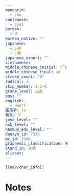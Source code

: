 ```yaml
---
mandarin:
  - zhū
cantonese:
  - zyu1
korean:
  - 주
korean_native: ""
japanese:
  - SHU
  - CHU
japanese_nanori: ""
vietnamese:
middle_chinese_initial: t͡ɕ
middle_chinese_final: ɨo
stroke_count: "8"
radical: 人
skip_number: 1-2-6
grade_level: 先進
pos: ""
english:
  - dwarf
羅馬字: ju
韓文: 주
joyo_level: ""
hsk_level: ""
hanmun_edu_level: ""
danayo_id: 7338
mc_id: 3346
graphemic_classification: 朱
stand_in: 侏儒
aliases:
---
```

```meta-bind-embed
[[nav/char_info]]
```

# Notes
